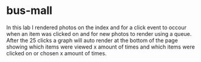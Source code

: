 # bus-mall

In this lab I rendered photos on the index and for a click event to occour when an item was clicked on and for new photos to render using a queue. After the 25 clicks a graph will auto render at the bottom of the page showing which items were viewed x amount of times and which items were clicked on or chosen x amount of times. 
